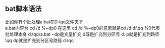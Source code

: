 ## bat脚本语法

比如你有个批处理a.bat在D:\qq文件夹下  
a.bat内容为 
cd /d %~dp0 
在这里 
cd /d %~dp0的意思就是cd /d d:\qq 
%0代表批处理本身 d:\qq\a.bat 
~dp是变量扩充 
d既是扩充到分区号 d: 
p就是扩充到路径 \qq 
dp就是扩充到分区号路径 d:\qq
